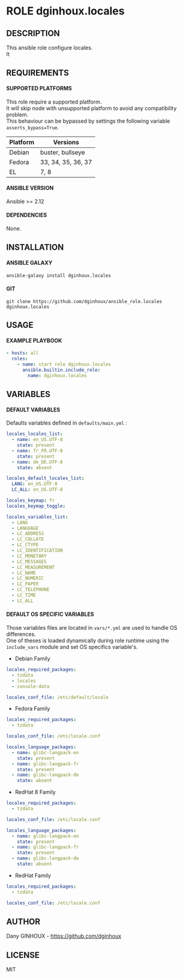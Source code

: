 # ROLE dginhoux.locales



## DESCRIPTION

This ansible role configure locales.<br />
It 



## REQUIREMENTS

#### SUPPORTED PLATFORMS

This role require a supported platform.<br />
It will skip node with unsupported platform to avoid any compatibility problem.<br />
This behaviour can be bypassed by settings the following variable `asserts_bypass=True`.

| Platform | Versions |
|----------|----------|
| Debian | buster, bullseye |
| Fedora | 33, 34, 35, 36, 37 |
| EL | 7, 8 |

#### ANSIBLE VERSION

Ansible >= 2.12

#### DEPENDENCIES

None.



## INSTALLATION

#### ANSIBLE GALAXY

```shell
ansible-galaxy install dginhoux.locales
```
#### GIT

```shell
git clone https://github.com/dginhoux/ansible_role.locales dginhoux.locales
```


## USAGE

#### EXAMPLE PLAYBOOK

```yaml
- hosts: all
  roles:
    - name: start role dginhoux.locales
      ansible.builtin.include_role:
        name: dginhoux.locales
```


## VARIABLES

#### DEFAULT VARIABLES

Defaults variables defined in `defaults/main.yml` : 

```yaml
locales_locales_list:
  - name: en_US.UTF-8
    state: present
  - name: fr_FR.UTF-8
    state: present
  - name: de_DE.UTF-8
    state: absent

locales_default_locales_list:
  LANG: en_US.UTF-8
  LC_ALL: en_US.UTF-8

locales_keymap: fr
locales_keymap_toggle:

locales_variables_list:
  - LANG
  - LANGUAGE
  - LC_ADDRESS
  - LC_COLLATE
  - LC_CTYPE
  - LC_IDENTIFICATION
  - LC_MONETARY
  - LC_MESSAGES
  - LC_MEASUREMENT
  - LC_NAME
  - LC_NUMERIC
  - LC_PAPER
  - LC_TELEPHONE
  - LC_TIME
  - LC_ALL
```

#### DEFAULT OS SPECIFIC VARIABLES

Those variables files are located in `vars/*.yml` are used to handle OS differences.<br />
One of theses is loaded dynamically during role runtime using the `include_vars` module and set OS specifics variable's.

* Debian Family

```yaml
locales_required_packages:
  - tzdata
  - locales
  - console-data

locales_conf_file: /etc/default/locale
```

* Fedora Family

```yaml
locales_required_packages:
  - tzdata

locales_conf_file: /etc/locale.conf

locales_language_packages:
  - name: glibc-langpack-en
    state: present
  - name: glibc-langpack-fr
    state: present
  - name: glibc-langpack-de
    state: absent
```

* RedHat 8 Family

```yaml
locales_required_packages:
  - tzdata

locales_conf_file: /etc/locale.conf

locales_language_packages:
  - name: glibc-langpack-en
    state: present
  - name: glibc-langpack-fr
    state: present
  - name: glibc-langpack-de
    state: absent
```

* RedHat Family

```yaml
locales_required_packages:
  - tzdata

locales_conf_file: /etc/locale.conf
```


## AUTHOR

Dany GINHOUX - https://github.com/dginhoux



## LICENSE

MIT
